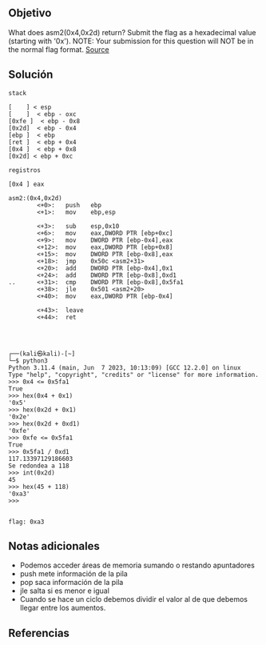 ## Objetivo
What does asm2(0x4,0x2d) return? Submit the flag as a hexadecimal value (starting with '0x'). NOTE: Your submission for this question will NOT be in the normal flag format. [Source](https://jupiter.challenges.picoctf.org/static/ceac75672637589213b952abe32c84b3/test.S)
## Solución
```
stack

[    ] < esp
[    ]  < ebp - oxc
[0xfe ]  < ebp - 0x8
[0x2d]  < ebp - 0x4
[ebp ]  < ebp
[ret ]  < ebp + 0x4
[0x4 ]  < ebp + 0x8
[0x2d] < ebp + 0xc

registros

[0x4 ] eax

asm2:(0x4,0x2d)
        <+0>:   push   ebp
        <+1>:   mov    ebp,esp

        <+3>:   sub    esp,0x10
        <+6>:   mov    eax,DWORD PTR [ebp+0xc]
        <+9>:   mov    DWORD PTR [ebp-0x4],eax
        <+12>:  mov    eax,DWORD PTR [ebp+0x8]
        <+15>:  mov    DWORD PTR [ebp-0x8],eax
        <+18>:  jmp    0x50c <asm2+31>
        <+20>:  add    DWORD PTR [ebp-0x4],0x1
        <+24>:  add    DWORD PTR [ebp-0x8],0xd1
..      <+31>:  cmp    DWORD PTR [ebp-0x8],0x5fa1
        <+38>:  jle    0x501 <asm2+20>
        <+40>:  mov    eax,DWORD PTR [ebp-0x4]

        <+43>:  leave
        <+44>:  ret




┌──(kali㉿kali)-[~]
└─$ python3
Python 3.11.4 (main, Jun  7 2023, 10:13:09) [GCC 12.2.0] on linux
Type "help", "copyright", "credits" or "license" for more information.
>>> 0x4 <= 0x5fa1
True
>>> hex(0x4 + 0x1)
'0x5'
>>> hex(0x2d + 0x1)
'0x2e'
>>> hex(0x2d + 0xd1)
'0xfe'
>>> 0xfe <= 0x5fa1
True
>>> 0x5fa1 / 0xd1
117.13397129186603
Se redondea a 118
>>> int(0x2d)
45
>>> hex(45 + 118)
'0xa3'
>>> 


flag: 0xa3
```
## Notas adicionales
- Podemos acceder áreas de memoria sumando o restando apuntadores
- push mete información de la pila
- pop saca información de la pila
- jle salta si es menor e igual
- Cuando se hace un ciclo debemos dividir el valor al de que debemos llegar entre los aumentos.
## Referencias